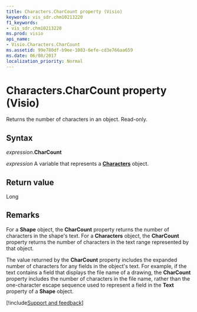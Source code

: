 ```yaml
---
title: Characters.CharCount property (Visio)
keywords: vis_sdr.chm10213220
f1_keywords:
- vis_sdr.chm10213220
ms.prod: visio
api_name:
- Visio.Characters.CharCount
ms.assetid: 99e780df-b9ee-1083-6efe-cd3e766aa659
ms.date: 06/08/2017
localization_priority: Normal
---
```



# Characters.CharCount property (Visio)

Returns the number of characters in an object. Read-only.


## Syntax

_expression_.**CharCount**

_expression_ A variable that represents a **[Characters](Visio.Characters.md)** object.


## Return value

Long


## Remarks

For a  **Shape** object, the **CharCount** property returns the number of characters in the shape's text. For a **Characters** object, the **CharCount** property returns the number of characters in the text range represented by that object.

The value returned by the  **CharCount** property includes the expanded number of characters for any fields in the object's text. For example, if the text contains a field that displays the file name of a drawing, the **CharCount** property includes the number of characters in the file name, rather than the one-character escape sequence used to represent a field in the **Text** property of a **Shape** object.

[!include[Support and feedback](~/includes/feedback-boilerplate.md)]